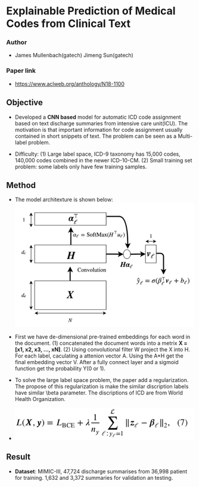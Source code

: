 # Explainable Prediction of Medical Codes from Clinical Text

### Author
* James Mullenbach(gatech) Jimeng Sun(gatech)

### Paper link
* https://www.aclweb.org/anthology/N18-1100

## Objective
* Developed a **CNN based** model for automatic ICD code assignment based on text discharge summaries from intensive care unit(ICU). The motivation is that important information for code assignment usually contained in short snippets of text.
The problem can be seen as a Multi-label problem.

* Difficulty: (1) Large label space, ICD-9 taxonomy has 15,000 codes, 140,000 codes combined in the newer ICD-10-CM.
(2) Small training set problem: some labels only have few training samples.

## Method
* The model architexture is shown below:
![alt text](https://github.com/trx14/paper-reading/blob/master/img/figure1.png)
* First we have de-dimensional pre-trained embeddings for each word in the document. (1) concatenated the document words into a metrix **X = [x1, x2, x3, ..., xN]**. (2) Using convolutional filter W project the X into H. For each label, caculating a attenion vector A. Using the A*H get the final embedding vector V. After a fully connect layer and a sigmoid function get the probability Y(0 or 1).

* To solve the large label space problem, the paper add a regularization. The propose of this regularization is make the similar discription labels have similar \beta parameter. The discriptions of ICD are from World Health Organization.
* ![alt text](https://github.com/trx14/paper-reading/blob/master/img/Screen%20Shot%202019-08-30%20at%2010.54.59.png)

## Result
* **Dataset**: MIMIC-III, 47,724 discharge summarises from 36,998 patient for training. 1,632 and 3,372 summaries for validation an testing.

